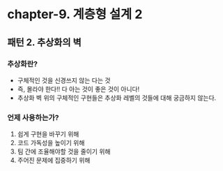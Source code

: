 # chapter-9. 계층형 설계 2

## 패턴 2. 추상화의 벽

### 추상화란?

- 구체적인 것을 신경쓰지 않는 다는 것
- 즉, 몰라야 한다!! 다 아는 것이 좋은 것이 아니다!
- 추상화 벽 위의 구체적인 구현들은 추상화 레벨의 것들에 대해 궁금하지 않는다.

### 언제 사용하는가?

1. 쉽게 구현을 바꾸기 위해
2. 코드 가독성을 높이기 위해
3. 팀 간에 조율해야할 것을 줄이기 위해
4. 주어진 문제에 집중하기 위해
